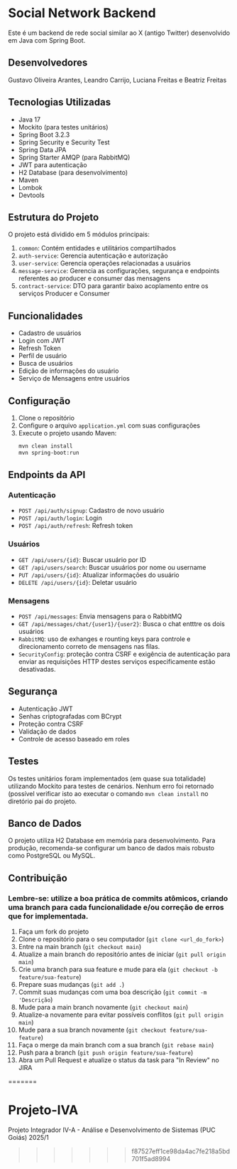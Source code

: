 # Social Network Backend

Este é um backend de rede social similar ao X (antigo Twitter) desenvolvido em Java com Spring Boot.

## Desenvolvedores
Gustavo Oliveira Arantes, Leandro Carrijo, Luciana Freitas e Beatriz Freitas

## Tecnologias Utilizadas

- Java 17
- Mockito (para testes unitários)
- Spring Boot 3.2.3
- Spring Security e Security Test
- Spring Data JPA
- Spring Starter AMQP (para RabbitMQ)
- JWT para autenticação
- H2 Database (para desenvolvimento)
- Maven
- Lombok
- Devtools

## Estrutura do Projeto

O projeto está dividido em 5 módulos principais:

1. `common`: Contém entidades e utilitários compartilhados
2. `auth-service`: Gerencia autenticação e autorização
3. `user-service`: Gerencia operações relacionadas a usuários
4. `message-service`: Gerencia as configurações, segurança e endpoints referentes ao producer e consumer das mensagens
5. `contract-service`: DTO para garantir baixo acoplamento entre os serviços Producer e Consumer

## Funcionalidades

- Cadastro de usuários
- Login com JWT
- Refresh Token
- Perfil de usuário
- Busca de usuários
- Edição de informações do usuário
- Serviço de Mensagens entre usuários

## Configuração

1. Clone o repositório
2. Configure o arquivo `application.yml` com suas configurações
3. Execute o projeto usando Maven:
   ```bash
   mvn clean install
   mvn spring-boot:run
   ```

## Endpoints da API

### Autenticação

- `POST /api/auth/signup`: Cadastro de novo usuário
- `POST /api/auth/login`: Login
- `POST /api/auth/refresh`: Refresh token

### Usuários

- `GET /api/users/{id}`: Buscar usuário por ID
- `GET /api/users/search`: Buscar usuários por nome ou username
- `PUT /api/users/{id}`: Atualizar informações do usuário
- `DELETE /api/users/{id}`: Deletar usuário

### Mensagens
- `POST /api/messages`: Envia mensagens para o RabbitMQ
- `GET /api/messages/chat/{user1}/{user2}`: Busca o chat entttre os dois usuários
- `RabbitMQ`: uso de exhanges e rounting keys para controle e direcionamento correto de mensagens nas filas.
- `SecurityConfig`: proteção contra CSRF e exigência de autenticação para enviar as requisições HTTP destes serviços especificamente estão desativadas.

## Segurança

- Autenticação JWT
- Senhas criptografadas com BCrypt
- Proteção contra CSRF
- Validação de dados
- Controle de acesso baseado em roles

## Testes
Os testes unitários foram implementados (em quase sua totalidade) utilizando Mockito para testes de cenários. Nenhum erro foi retornado (possível verificar isto ao executar o comando `mvn clean install` no diretório pai do projeto.

## Banco de Dados

O projeto utiliza H2 Database em memória para desenvolvimento. Para produção, recomenda-se configurar um banco de dados mais robusto como PostgreSQL ou MySQL.

## Contribuição
### Lembre-se: utilize a boa prática de commits atômicos, criando uma branch para cada funcionalidade e/ou correção de erros que for implementada.

1. Faça um fork do projeto
2. Clone o repositório para o seu computador (`git clone <url_do_fork>`)
3. Entre na main branch (`git checkout main`)
4. Atualize a main branch do repositório antes de iniciar (`git pull origin main`)
5. Crie uma branch para sua feature e mude para ela (`git checkout -b feature/sua-feature`)
6. Prepare suas mudanças (`git add .`)
7. Commit suas mudanças com uma boa descrição (`git commit -m 'Descrição`)
8. Mude para a main branch novamente (`git checkout main`)
9. Atualize-a novamente para evitar possíveis conflitos (`git pull origin main`)
10. Mude para a sua branch novamente (`git checkout feature/sua-feature`)
11. Faça o merge da main branch com a sua branch (`git rebase main`)
12. Push para a branch (`git push origin feature/sua-feature`)
13. Abra um Pull Request e atualize o status da task para "In Review" no JIRA

=======
# Projeto-IVA
Projeto Integrador IV-A - Análise e Desenvolvimento de Sistemas (PUC Goiás) 2025/1
>>>>>>> f87527eff1ce98da4ac7fe218a5bd701f5ad8994
